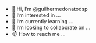 - 👋 Hi, I’m @guilhermedonatodsp
- 👀 I’m interested in ...
- 🌱 I’m currently learning ...
- 💞️ I’m looking to collaborate on ...
- 📫 How to reach me ...

<!---
guilhermedonatodsp/guilhermedonatodsp is a ✨ special ✨ repository because its `README.md` (this file) appears on your GitHub profile.
You can click the Preview link to take a look at your changes.
--->

